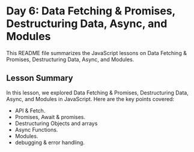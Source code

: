 # Day 6: Data Fetching & Promises, Destructuring Data, Async, and Modules

This README file summarizes the JavaScript lessons on Data Fetching & Promises, Destructuring Data, Async, and Modules.

## Lesson Summary

In this lesson, we explored Data Fetching & Promises, Destructuring Data, Async, and Modules in JavaScript. Here are the key points covered:
- API & Fetch.
- Promises, Await & promises.
- Destructuring Objects and arrays
- Async Functions.
- Modules.
- debugging & error handling.

